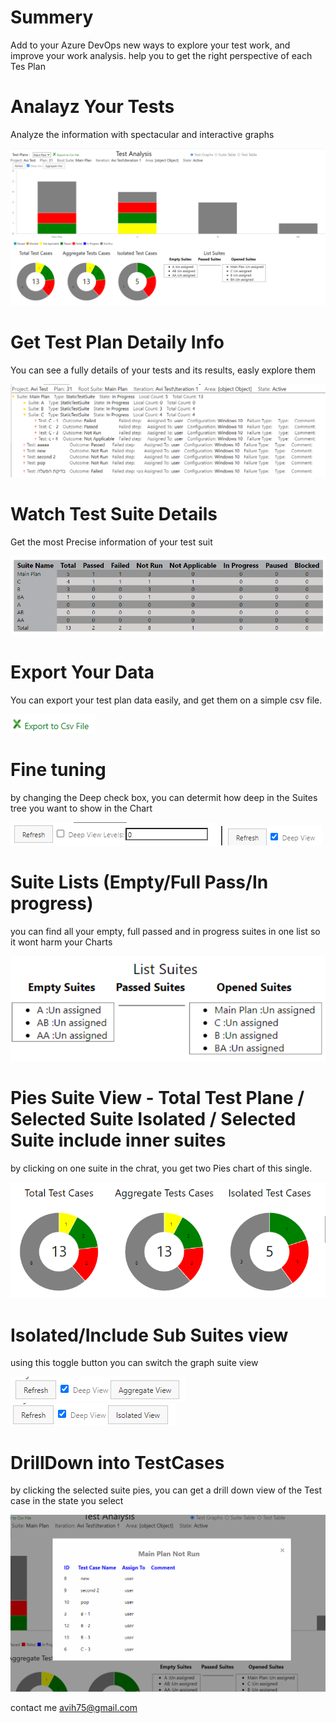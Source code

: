 # Summery

Add to your Azure DevOps new ways to explore your test work, and improve your work analysis.
help you to get the right perspective of each Tes Plan

# Analayz Your Tests

Analyze the information with spectacular and interactive graphs

![Layout Customization](images/D.png)

# Get Test Plan Detaily Info

You can see a fully details of your tests and its results, easly explore them

![Layout Customization](images/B.png)

# Watch Test Suite Details

Get the most Precise information of your test suit

![Layout Customization](images/C.png)

# Export Your Data

You can export your test plan data easily, and get them on a simple csv file.

![Layout Customization](images/E.png)

# Fine tuning 

by changing the Deep check box, you can determit how deep in the Suites tree you want to show in the Chart

![Layout Customization](images/H.png)
![Layout Customization](images/I.png)

# Suite Lists (Empty/Full Pass/In progress)

you can find all your empty, full passed and in progress suites in one list so it wont harm your Charts

![Layout Customization](images/F.png)

# Pies Suite View - Total Test Plane / Selected Suite Isolated / Selected Suite include inner suites

by clicking on one suite in the chrat, you get two Pies chart of this single.

![Layout Customization](images/G.png)

# Isolated/Include Sub Suites view

using this toggle button you can switch the graph suite view

![Layout Customization](images/M1.png)
![Layout Customization](images/M2.png)

# DrillDown into TestCases

by clicking the selected suite pies, you can get a drill down view of the Test case in the state you select

![Layout Customization](images/J.png)

contact me avih75@gmail.com